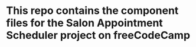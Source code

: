 # This repo contains the component files for the Salon Appointment Scheduler project on freeCodeCamp
